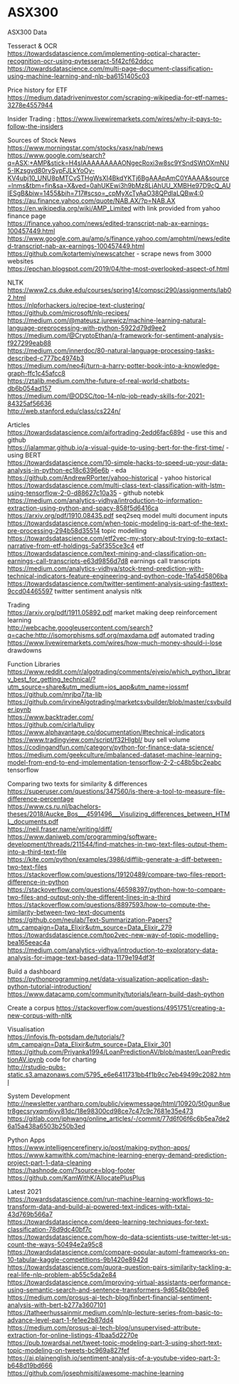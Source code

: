 # ASX300  
ASX300 Data  

Tesseract & OCR  
https://towardsdatascience.com/implementing-optical-character-recognition-ocr-using-pytesseract-5f42cf62ddcc  
https://towardsdatascience.com/multi-page-document-classification-using-machine-learning-and-nlp-ba6151405c03  

Price history for ETF  
https://medium.datadriveninvestor.com/scraping-wikipedia-for-etf-names-3278e4557944  

Insider Trading : https://www.livewiremarkets.com/wires/why-it-pays-to-follow-the-insiders  

Sources of Stock News   
https://www.morningstar.com/stocks/xasx/nab/news  
https://www.google.com/search?q=ASX:+AMP&stick=H4sIAAAAAAAAAONgecRoxi3w8sc9YSndSWtOXmNU5-IKzsgvd80rySypFJLkYoOy-KV4ubj10_UNU8pMTCvSTHgWsXI4BkdYKTj6BgAAApAmC0YAAAA&source=lnms&tbm=fin&sa=X&ved=0ahUKEwi3h9bMz8LjAhUU_XMBHe97D9cQ_AUIESgB&biw=1455&bih=717#scso=_cpMyXcTyAaO38QPdlaLQBw4:0  
https://au.finance.yahoo.com/quote/NAB.AX/?p=NAB.AX  
https://en.wikipedia.org/wiki/AMP_Limited with link provided from yahoo finance page  
https://finance.yahoo.com/news/edited-transcript-nab-ax-earnings-100457449.html
https://www.google.com.au/amp/s/finance.yahoo.com/amphtml/news/edited-transcript-nab-ax-earnings-100457449.html  
https://github.com/kotartemiy/newscatcher - scrape news from 3000 websites  
https://epchan.blogspot.com/2019/04/the-most-overlooked-aspect-of.html  

NLTK  
https://www2.cs.duke.edu/courses/spring14/compsci290/assignments/lab02.html  
https://nlpforhackers.io/recipe-text-clustering/  
https://github.com/microsoft/nlp-recipes/  
https://medium.com/@mateusz.jurewicz/machine-learning-natural-language-preprocessing-with-python-5922d79d9ee2  
https://medium.com/@CryptoEthan/a-framework-for-sentiment-analysis-f927299eab88  
https://medium.com/innerdoc/80-natural-language-processing-tasks-described-c777bc4974b3  
https://medium.com/neo4j/turn-a-harry-potter-book-into-a-knowledge-graph-ffc1c45afcc8  
https://ztalib.medium.com/the-future-of-real-world-chatbots-db6b054ad157  
https://medium.com/@ODSC/top-14-nlp-job-ready-skills-for-2021-84325af56636  
http://web.stanford.edu/class/cs224n/  

Articles  
https://towardsdatascience.com/aifortrading-2edd6fac689d - use this and github  
https://jalammar.github.io/a-visual-guide-to-using-bert-for-the-first-time/  - using BERT  
https://towardsdatascience.com/10-simple-hacks-to-speed-up-your-data-analysis-in-python-ec18c6396e6b  - eda  
https://github.com/AndrewRPorter/yahoo-historical - yahoo historical  
https://towardsdatascience.com/multi-class-text-classification-with-lstm-using-tensorflow-2-0-d88627c10a35 - github notebk  
https://medium.com/analytics-vidhya/introduction-to-information-extraction-using-python-and-spacy-858f5d6416ca  
https://arxiv.org/pdf/1910.08435.pdf seq2seq model multi document inputs  
https://towardsdatascience.com/when-topic-modeling-is-part-of-the-text-pre-processing-294b58d35514  topic modelling  
https://towardsdatascience.com/etf2vec-my-story-about-trying-to-extact-narrative-from-etf-holdings-5a5f355ce3c4  etf  
https://towardsdatascience.com/text-mining-and-classification-on-earnings-call-transcripts-e63d9856d7d8 earnings call transcripts  
https://medium.com/analytics-vidhya/stock-trend-prediction-with-technical-indicators-feature-engineering-and-python-code-1fa54d5806ba  
https://towardsdatascience.com/twitter-sentiment-analysis-using-fasttext-9ccd04465597 twitter sentiment analysis nltk  

Trading  
https://arxiv.org/pdf/1911.05892.pdf market making deep reinforcement learning  
http://webcache.googleusercontent.com/search?q=cache:http://isomorphisms.sdf.org/maxdama.pdf  automated trading  
https://www.livewiremarkets.com/wires/how-much-money-should-i-lose drawdowns  


Function Libraries
https://www.reddit.com/r/algotrading/comments/ejveio/which_python_library_best_for_getting_technical/?utm_source=share&utm_medium=ios_app&utm_name=iossmf  
https://github.com/mrjbq7/ta-lib  
https://github.com/irvineAlgotrading/marketcsvbuilder/blob/master/csvbuilder.ipynb  
https://www.backtrader.com/  
https://github.com/cirla/tulipy  
https://www.alphavantage.co/documentation/#technical-indicators  
https://www.tradingview.com/script/f32HlgbI/  buy sell volume  
https://codingandfun.com/category/python-for-finance-data-science/  
https://medium.com/geekculture/imbalanced-dataset-machine-learning-model-from-end-to-end-implementation-tensorflow-2-2-c48b5bc2eabc  tensorflow  

Comparing two texts for similarity & differences  
https://superuser.com/questions/347560/is-there-a-tool-to-measure-file-difference-percentage  
https://www.cs.ru.nl/bachelors-theses/2018/Aucke_Bos___4591496___Visulizing_differences_between_HTML_documents.pdf  
https://neil.fraser.name/writing/diff/  
https://www.daniweb.com/programming/software-development/threads/211544/find-matches-in-two-text-files-output-them-into-a-third-text-file  
https://kite.com/python/examples/3986/difflib-generate-a-diff-between-two-text-files  
https://stackoverflow.com/questions/19120489/compare-two-files-report-difference-in-python  
https://stackoverflow.com/questions/46598397/python-how-to-compare-two-files-and-output-only-the-different-lines-in-a-third  
https://stackoverflow.com/questions/8897593/how-to-compute-the-similarity-between-two-text-documents  
https://github.com/neulab/Text-Summarization-Papers?utm_campaign=Data_Elixir&utm_source=Data_Elixir_279  
https://towardsdatascience.com/top2vec-new-way-of-topic-modelling-bea165eeac4a  
https://medium.com/analytics-vidhya/introduction-to-exploratory-data-analysis-for-image-text-based-data-1179e194df3f  


Build a dashboard  
https://pythonprogramming.net/data-visualization-application-dash-python-tutorial-introduction/  
https://www.datacamp.com/community/tutorials/learn-build-dash-python  

Create a corpus
https://stackoverflow.com/questions/4951751/creating-a-new-corpus-with-nltk  

Visualisation  
https://infovis.fh-potsdam.de/tutorials/?utm_campaign=Data_Elixir&utm_source=Data_Elixir_301  
https://github.com/Priyanka1994/LoanPredictionAV/blob/master/LoanPredictionAV.ipynb  code for charting  
http://rstudio-pubs-static.s3.amazonaws.com/5795_e6e6411731bb4f1b9cc7eb49499c2082.html  

System Development  
http://newsletter.vantharp.com/public/viewmessage/html/10920/5t0gun8uetr8gecsryxqm6iyv81dc/18e98300cd98ce7c47c9c7681e35e473  
https://gitlab.com/jphwang/online_articles/-/commit/77d6f06f6c6b5ea7de26a15a438a6503b250b3ed  

Python Apps  
https://www.intelligencerefinery.io/post/making-python-apps/  
https://www.kamwithk.com/machine-learning-energy-demand-prediction-project-part-1-data-cleaning  
https://hashnode.com/?source=blog-footer  
https://github.com/KamWithK/AllocatePlusPlus  


Latest 2021  
https://towardsdatascience.com/run-machine-learning-workflows-to-transform-data-and-build-ai-powered-text-indices-with-txtai-43d769b566a7  
https://towardsdatascience.com/deep-learning-techniques-for-text-classification-78d9dc40bf7c  
https://towardsdatascience.com/how-do-data-scientists-use-twitter-let-us-count-the-ways-50494e2a95c8  
https://towardsdatascience.com/compare-popular-automl-frameworks-on-10-tabular-kaggle-competitions-9b1420e8942d  
https://towardsdatascience.com/quora-question-pairs-similarity-tackling-a-real-life-nlp-problem-ab55c5da2e84  
https://towardsdatascience.com/improving-virtual-assistants-performance-using-semantic-search-and-sentence-transformers-9d654b0bb9e6  
https://medium.com/prosus-ai-tech-blog/finbert-financial-sentiment-analysis-with-bert-b277a3607101  
https://tatheerhussainmir.medium.com/nlp-lecture-series-from-basic-to-advance-level-part-1-fe1ee2b87dd4  
https://medium.com/prosus-ai-tech-blog/unsupervised-attribute-extraction-for-online-listings-41baa5d2270e  
https://pub.towardsai.net/tweet-topic-modeling-part-3-using-short-text-topic-modeling-on-tweets-bc969a827fef  
https://ai.plainenglish.io/sentiment-analysis-of-a-youtube-video-part-3-b648d19bd666  
https://github.com/josephmisiti/awesome-machine-learning  

